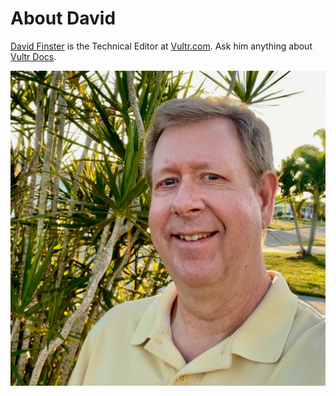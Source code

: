 # About David

[David Finster](mailto:dfinster@vultr.com) is the Technical Editor at [Vultr.com](https://www.vultr.com). Ask him anything about [Vultr Docs](https://www.vultr.com/docs/).  

![Headshot](/images/Profile.png)
